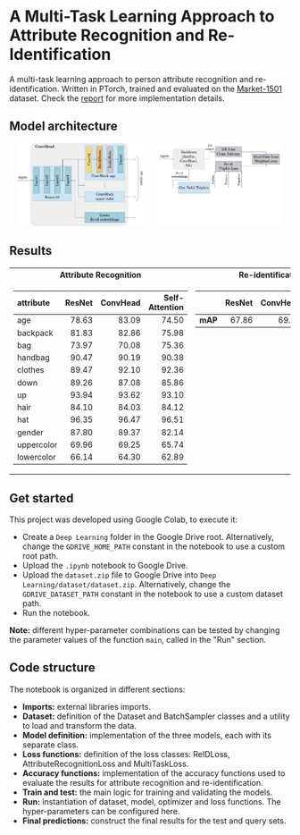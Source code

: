 # A Multi-Task Learning Approach to Attribute Recognition and Re-Identification

A multi-task learning approach to person attribute recognition and re-identification. Written in PTorch, trained and evaluated on the [Market-1501](https://github.com/vana77/Market-1501_Attribute) dataset. Check the [report](./report.pdf) for more implementation details.

## Model architecture

<div align="center">
  <img src="img/backbone.jpg" width="45%"/>
  &emsp;
  <img src="img/trinet.jpg" width="45%"/>
</div>

## Results

<table>
<tr><th>Attribute Recognition</th><th>Re-identification</th></tr>
<tr><td>
  
| attribute | ResNet | ConvHead | Self-Attention |
|:----------|-------:|---------:|---------------:|
| age | 78.63 | 83.09 | 74.50 |
| backpack | 81.83 | 82.86 | 75.98 |
| bag | 73.97 | 70.08 | 75.36 |
| handbag | 90.47 | 90.19 | 90.38 |
| clothes | 89.47 | 92.10 | 92.36 |
| down | 89.26 | 87.08 | 85.86 |
| up | 93.94 | 93.62 | 93.10 |
| hair | 84.10 | 84.03 | 84.12 |
| hat | 96.35 | 96.47 | 96.51 |
| gender | 87.80 | 89.37 | 82.14 |
| uppercolor | 69.96 | 69.25 | 65.74 |
| lowercolor | 66.14 | 64.30 | 62.89 |
  
</td><td valign="top">
  
|         | ResNet | ConvHead | Self-Attention |
|:--------|-------:|---------:|---------------:|
| **mAP** | 67.86  | 69.93    | 62.93          |

</td></tr> 
</table>
  
## Get started
This project was developed using Google Colab, to execute it:
- Create a `Deep Learning` folder in the Google Drive root. Alternatively, change the `GDRIVE_HOME_PATH` constant in the notebook to use a custom root path.
- Upload the `.ipynb` notebook to Google Drive.
- Upload the `dataset.zip` file to Google Drive into `Deep Learning/dataset/dataset.zip`. Alternatively, change the `GDRIVE_DATASET_PATH` constant in the notebook to use a custom dataset path.
- Run the notebook.

**Note:** different hyper-parameter combinations can be tested by changing the parameter values of the function `main`, called in the "Run" section. 

## Code structure
The notebook is organized in different sections:
- **Imports:** external libraries imports.
- **Dataset:** definition of the Dataset and BatchSampler classes and a utility to load and transform the data. 
- **Model definition:** implementation of the three models, each with its separate class.
- **Loss functions:** definition of the loss classes: ReIDLoss, AttributeRecognitionLoss and MultiTaskLoss.
- **Accuracy functions:** implementation of the accuracy functions used to evaluate the results for attribute recognition and re-identification.
- **Train and test:** the main logic for training and validating the models.
- **Run:** instantiation of dataset, model, optimizer and loss functions. The hyper-parameters can be configured here. 
- **Final predictions:** construct the final results for the test and query sets.
